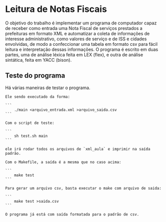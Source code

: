 # Leitura de Notas Fiscais

O objetivo do trabalho é implementar um programa de computador capaz de receber
como entrada uma Nota Fiscal de serviços prestados a prefeituras em formato XML
e automatizar a coleta de informações de interesse administrativo, como valores
de serviço e de ISS e cidades envolvidas, de modo a confeccionar uma tabela em
formato csv para fácil leitura e interpretação dessas informações. O programa é
escrito em duas partes, uma de análise léxica feita em LEX (flex), e outra de
análise sintática, feita em YACC (bison).

## Teste do programa

Há várias maneiras de testar o programa.

	Ele sendo executado da forma:

	```
		./main <arquivo_entrada.xml >arquivo_saida.csv
	```

	Com o script de teste:

	```
		sh test.sh main
	```

	ele irá rodar todos os arquivos de `xml_aula` e imprimir na saída padrão.

	Com o Makefile, a saída é a mesma que no caso acima:

	```
		make test
	```

	Para gerar um arquivo csv, basta executar o make com arquivo de saida:

	```
		make test >saida.csv
	```

	O programa já está com saída formatada para o padrão de csv.
